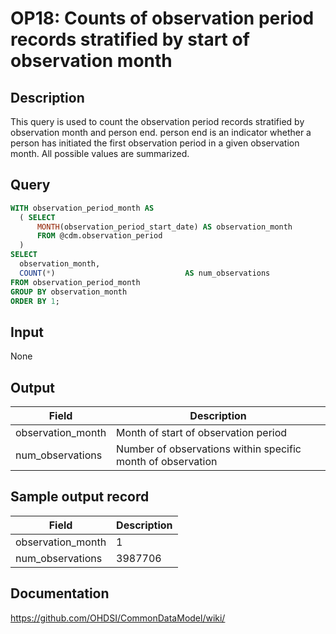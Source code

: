 <!---
Group:observation period
Name:OP18 Counts of observation period records stratified by start of observation month
Author:Patrick Ryan
CDM Version: 5.0
-->

# OP18: Counts of observation period records stratified by start of observation month

## Description
This query is used to count the observation period records stratified by observation month and person end. person end is an indicator whether a person has initiated the first observation period in a given observation month. All possible values are summarized.

## Query
```sql
WITH observation_period_month AS 
  ( SELECT 
      MONTH(observation_period_start_date) AS observation_month
      FROM @cdm.observation_period
  )
SELECT 
  observation_month, 
  COUNT(*)                             AS num_observations
FROM observation_period_month
GROUP BY observation_month
ORDER BY 1;
```

## Input

None

## Output

| Field |  Description |
| --- | --- |
| observation_month | Month of start of observation period |
| num_observations | Number of observations within specific month of observation |

## Sample output record

|  Field |  Description |
| --- | --- |
| observation_month |  1 |
| num_observations |  3987706 |



## Documentation
https://github.com/OHDSI/CommonDataModel/wiki/
